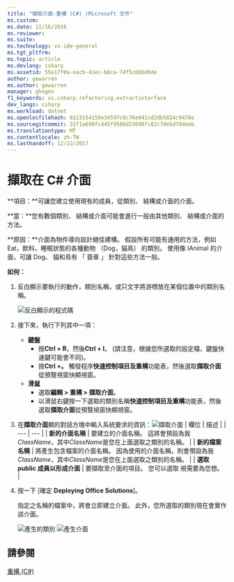 ```yaml
---
title: "擷取介面-重構 (C#) |Microsoft 文件"
ms.custom: 
ms.date: 11/16/2016
ms.reviewer: 
ms.suite: 
ms.technology: vs-ide-general
ms.tgt_pltfrm: 
ms.topic: article
ms.devlang: csharp
ms.assetid: 55e17f0a-eacb-41ec-b8ca-74f5c6bbd6de
author: gewarren
ms.author: gewarren
manager: ghogen
f1_keywords: vs.csharp.refactoring.extractinterface
dev_langs: csharp
ms.workload: dotnet
ms.openlocfilehash: 8123154159e34597c0c76e941cd2db5824c9478e
ms.sourcegitcommit: 32f1a690fc445f9586d53698fc82c7debd784eeb
ms.translationtype: MT
ms.contentlocale: zh-TW
ms.lasthandoff: 12/22/2017
---
```

# <a name="extract-an-interface-in-c"></a>擷取在 C# 介面 #
**項目：**可讓您建立使用現有的成員，從類別、 結構或介面的介面。

**當：**您有數個類別、 結構或介面可能會進行一般由其他類別、 結構或介面的方法。

**原因：**介面為物件導向設計絕佳建構。  假設所有可能有通用的方法，例如 Eat，飲料，睡眠狀態的各種動物 （Dog，貓鳥） 的類別。  使用像 IAnimal 的介面，可讓 Dog、 貓和鳥有 「 簽章 」 針對這些方法一般。  

**如何：**

1. 反白顯示要執行的動作，類別名稱，或只文字將游標放在某個位置中的類別名稱。

   ![反白顯示的程式碼](media/extractinterface_highlight.png)

1. 接下來，執行下列其中一項：
   * **鍵盤**
     * 按**Ctrl + R**，然後**Ctrl + I**。  (請注意，根據您所選取的設定檔，鍵盤快速鍵可能會不同)。
     * 按**Ctrl +。** 觸發程序**快速控制項目及重構**功能表，然後選取**擷取介面**從預覽視窗快顯視窗。
   * **滑鼠**
     * 選取**編輯 > 重構 > 擷取介面**。
     * 以滑鼠右鍵按一下選取的類別名稱**快速控制項目及重構**功能表，然後選取**擷取介面**從預覽視窗快顯視窗。

1. 在**擷取介面**顯的對話方塊中輸入系統要求的資訊：![擷取介面](media/extractinterface_dialog.png)
   | 欄位 | 描述 |
   | --- | --- |
   | **新的介面名稱** | 要建立的介面名稱。 這將會預設為我*ClassName*，其中*ClassName*是您在上面選取之類別的名稱。 |
   | **新的檔案名稱** | 將產生包含檔案的介面名稱。 因為使用的介面名稱，則會預設為我*ClassName*，其中*ClassName*是您在上面選取之類別的名稱。 |
   | **選取 public 成員以形成介面** | 要擷取至介面的項目。  您可以選取 視需要為您想。 |

1. 按一下 [確定 **Deploying Office Solutions**]。

   指定之名稱的檔案中，將會立即建立介面。  此外，您所選取的類別現在會實作該介面。

   ![產生的類別](media/extractinterface_class.png)
   ![產生介面](media/extractinterface_interface.png)

## <a name="see-also"></a>請參閱  
[重構 (C#)](../refactoring-csharp.md)